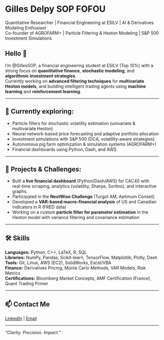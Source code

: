 # Gilles Delpy SOP FOFOU
Quantitative Researcher | Financial Engineering at ESILV | AI & Derivatives Modeling Enthusiast  
Co-founder of AGROFARM+ | Particle Filtering & Heston Modeling | S&P 500 Investment Simulations  

## Hello 👋

I’m @GillesSOP, a financial engineering student at ESILV (Top 10%) with a strong focus on **quantitative finance**, **stochastic modeling**, and **algorithmic investment strategies**.  
Currently working on **advanced filtering techniques** for **multivariate Heston models**, and building intelligent trading agents using **machine learning** and **reinforcement learning**.

---

## 🌱 Currently exploring:
- Particle filters for stochastic volatility estimation (univariate & multivariate Heston)
- Neural network-based price forecasting and adaptive portfolio allocation
- Investment simulations with S&P 500 (DCA, volatility-aware strategies)
- Autonomous pig farm optimization & simulation systems (AGROFARM+)
- Financial dashboards using Python, Dash, and AWS

---

## 💼 Projects & Challenges:
- Built a **live financial dashboard** (Python/Dash/AWS) for CAC40 with real-time scraping, analytics (volatility, Sharpe, Sortino), and interactive graphs.
- Participated in the **NextWise Challenge** (Turgot AM, Aptimum Conseil)
- Developed a **VAR-based macro-financial analysis** of US and Canadian indicators in R (FRED data)
- Working on a custom **particle filter for parameter estimation** in the Heston model with variance filtering and covariance estimation

---

## 🛠 Skills

**Languages:** Python, C++, LaTeX, R, SQL  
**Libraries:** NumPy, Pandas, Scikit-learn, TensorFlow, Matplotlib, Plotly, Dash  
**Tools:** Git, Linux, AWS (EC2), SolidWorks, Excel/VBA  
**Finance:** Derivatives Pricing, Monte Carlo Methods, VAR Models, Risk Metrics  
**Certifications:** Bloomberg Market Concepts, AMF Certification (France), Quant Trading Primer

---

## 📫 Contact Me  
[LinkedIn](https://www.linkedin.com/in/...) | [Email](mailto:your.email@domain.com)

---

_"Clarity. Precision. Impact."_  

